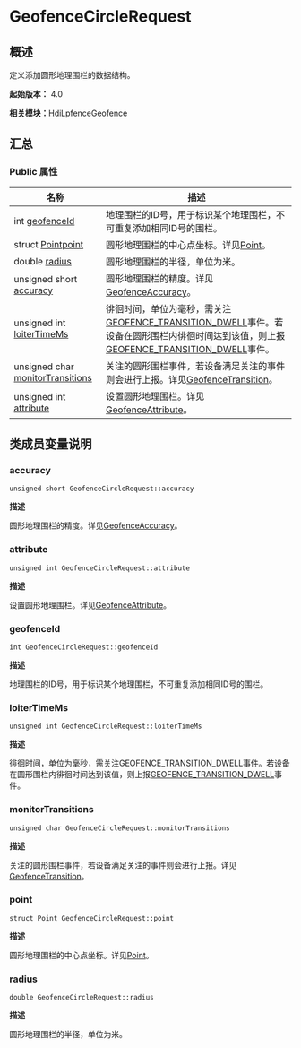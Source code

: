 # GeofenceCircleRequest


## 概述

定义添加圆形地理围栏的数据结构。

**起始版本：** 4.0

**相关模块：**[HdiLpfenceGeofence](_hdi_lpfence_geofence.md)


## 汇总


### Public 属性

| 名称 | 描述 | 
| -------- | -------- |
| int [geofenceId](#geofenceid) | 地理围栏的ID号，用于标识某个地理围栏，不可重复添加相同ID号的围栏。 | 
| struct [Point](lpfence_point.md)[point](#point) | 圆形地理围栏的中心点坐标。详见[Point](lpfence_point.md)。 | 
| double [radius](#radius) | 圆形地理围栏的半径，单位为米。 | 
| unsigned short [accuracy](#accuracy) | 圆形地理围栏的精度。详见[GeofenceAccuracy](_hdi_lpfence_geofence.md#geofenceaccuracy)。 | 
| unsigned int [loiterTimeMs](#loitertimems) | 徘徊时间，单位为毫秒，需关注[GEOFENCE_TRANSITION_DWELL](_hdi_lpfence_geofence.md)事件。若设备在圆形围栏内徘徊时间达到该值，则上报[GEOFENCE_TRANSITION_DWELL](_hdi_lpfence_geofence.md)事件。 | 
| unsigned char [monitorTransitions](#monitortransitions) | 关注的圆形围栏事件，若设备满足关注的事件则会进行上报。详见[GeofenceTransition](_hdi_lpfence_geofence.md#geofencetransition)。 | 
| unsigned int [attribute](#attribute) | 设置圆形地理围栏。详见[GeofenceAttribute](_hdi_lpfence_geofence.md#geofenceattribute)。 | 


## 类成员变量说明


### accuracy

```
unsigned short GeofenceCircleRequest::accuracy
```

**描述**

圆形地理围栏的精度。详见[GeofenceAccuracy](_hdi_lpfence_geofence.md#geofenceaccuracy)。


### attribute

```
unsigned int GeofenceCircleRequest::attribute
```

**描述**

设置圆形地理围栏。详见[GeofenceAttribute](_hdi_lpfence_geofence.md#geofenceattribute)。


### geofenceId

```
int GeofenceCircleRequest::geofenceId
```

**描述**

地理围栏的ID号，用于标识某个地理围栏，不可重复添加相同ID号的围栏。


### loiterTimeMs

```
unsigned int GeofenceCircleRequest::loiterTimeMs
```

**描述**

徘徊时间，单位为毫秒，需关注[GEOFENCE_TRANSITION_DWELL](_hdi_lpfence_geofence.md)事件。若设备在圆形围栏内徘徊时间达到该值，则上报[GEOFENCE_TRANSITION_DWELL](_hdi_lpfence_geofence.md)事件。


### monitorTransitions

```
unsigned char GeofenceCircleRequest::monitorTransitions
```

**描述**

关注的圆形围栏事件，若设备满足关注的事件则会进行上报。详见[GeofenceTransition](_hdi_lpfence_geofence.md#geofencetransition)。


### point

```
struct Point GeofenceCircleRequest::point
```

**描述**

圆形地理围栏的中心点坐标。详见[Point](lpfence_point.md)。


### radius

```
double GeofenceCircleRequest::radius
```

**描述**

圆形地理围栏的半径，单位为米。

